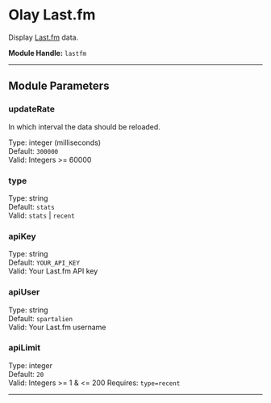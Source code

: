 # Olay Last.fm

Display [Last.fm](https://last.fm) data.

**Module Handle:** `lastfm`

---

## Module Parameters

### updateRate

In which interval the data should be reloaded.

Type: integer (milliseconds)  
Default: `300000`  
Valid: Integers >= 60000

### type

Type: string  
Default: `stats`  
Valid: `stats` | `recent`

### apiKey

Type: string  
Default: `YOUR_API_KEY`  
Valid: Your Last.fm API key

### apiUser

Type: string  
Default: `spartalien`  
Valid: Your Last.fm username

### apiLimit

Type: integer  
Default: `20`  
Valid: Integers >= 1 & <= 200
Requires: `type=recent`

---
